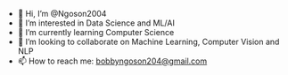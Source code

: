 - 👋 Hi, I’m @Ngoson2004
- 👀 I’m interested in Data Science and ML/AI
- 🌱 I’m currently learning Computer Science
- 💞️ I’m looking to collaborate on Machine Learning, Computer Vision and NLP
- 📫 How to reach me: bobbyngoson204@gmail.com

<!---
Ngoson2004/Ngoson2004 is a ✨ special ✨ repository because its `README.md` (this file) appears on your GitHub profile.
You can click the Preview link to take a look at your changes.
--->

